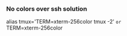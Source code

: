 ### No colors over ssh solution
alias tmux='TERM=xterm-256color tmux -2'
`or`  
TERM=xterm-256color

